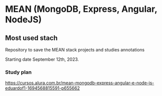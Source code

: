 # MEAN (MongoDB, Express, Angular, NodeJS)

## Most used stach

Repository to save the MEAN stack projects and studies annotations

Starting date September 12th, 2023.

### Study plan

https://cursos.alura.com.br/mean-mongodb-express-angular-e-node-js-eduardof1-1694568815591-p655662
